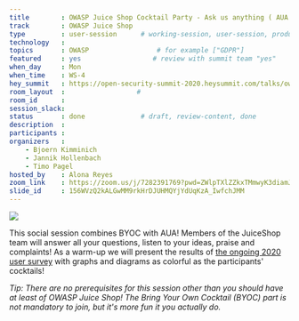 ```yaml
---
title        : OWASP Juice Shop Cocktail Party - Ask us anything ( AUA )
track        : OWASP Juice Shop
type         : user-session      # working-session, user-session, product-session
technology   :
topics       : OWASP                 # for example ["GDPR"]
featured     : yes                  # review with summit team "yes"
when_day     : Mon
when_time    : WS-4
hey_summit   : https://open-security-summit-2020.heysummit.com/talks/owasp-juice-shop-cocktail-party-ask-us-anything/
room_layout  :                  #
room_id      :
session_slack:
status       : done              # draft, review-content, done
description  :
participants :
organizers   :
    - Bjoern Kimminich
    - Jannik Hollenbach
    - Timo Pagel
hosted_by    : Alona Reyes
zoom_link    : https://zoom.us/j/7282391769?pwd=ZWlpTXlZZkxTMmwyK3diamJIemw5UT09
slide_id     : 156WVzQ2kALGwMM9rkHrDJUHMQYjYdUqKzA_IwfchJMM
---
```


![](https://raw.githubusercontent.com/OWASP/owasp-swag/master/projects/juice-shop/logos/custom/JuicyBot_MedicalMask.png)

This social session combines BYOC with AUA! Members of the JuiceShop
team will answer all your questions, listen to your ideas, praise and
complaints! As a warm-up we will present the results of
[the ongoing 2020 user survey](https://forms.gle/2Tr5m1pqnnesApxN8) with
graphs and diagrams as colorful as the participants' cocktails!

_Tip: There are no prerequisites for this session other than you should
have at least of OWASP Juice Shop! The Bring Your Own Cocktail (BYOC)
part is not mandatory to join, but it's more fun it you actually do._

